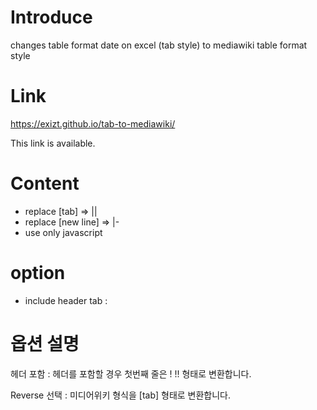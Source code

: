 # Introduce
changes table format date on excel (tab style) to mediawiki table format style


# Link
https://exizt.github.io/tab-to-mediawiki/

This link is available.


# Content
* replace [tab] => || 
* replace [new line] => |-
* use only javascript

# option
* include header tab : 


# 옵션 설명
헤더 포함 : 헤더를 포함할 경우 첫번째 줄은 ! !! 형태로 변환합니다.

Reverse 선택 : 미디어위키 형식을 [tab] 형태로 변환합니다.
